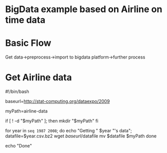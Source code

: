 # BigData example based on Airline on time data

# Basic Flow

Get data->preprocess->import to bigdata platform->further process

# Get Airline data

#!/bin/bash

baseurl=http://stat-computing.org/dataexpo/2009

myPath=airline-data

if [ ! -d "$myPath" ];
then
    mkdir "$myPath"
fi


for year in `seq 1987 2008`;
do
    echo "Getting " $year "'s data";
    datafile=$year.csv.bz2
    wget $baseurl/$datafile
    mv $datafile $myPath
done

echo "Done"
